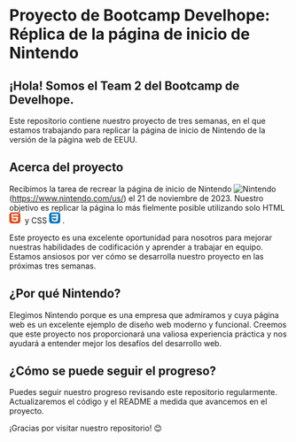 # Proyecto de Bootcamp Develhope: Réplica de la página de inicio de Nintendo

## ¡Hola! Somos el Team 2 del Bootcamp de Develhope.
Este repositorio contiene nuestro proyecto de tres semanas, en el que estamos trabajando
para replicar la página de inicio de Nintendo de la versión de la página web de EEUU.

## Acerca del proyecto
Recibimos la tarea de recrear la página de inicio de Nintendo <img src="https://github.com/ruizj/Iconos/blob/main/nintendo_logo_icon_181362.svg" tittle="NINTENDO" alt="Nintendo" witdh="20" height="20"/>&nbsp; (https://www.nintendo.com/us/) el 21 de noviembre de 2023.
Nuestro objetivo es replicar la página lo más fielmente posible utilizando solo HTML <img src="https://raw.githubusercontent.com/tandpfun/skill-icons/59059d9d1a2c092696dc66e00931cc1181a4ce1f/icons/HTML.svg" tittle="HTML5" alt="HTML" witdh="20" height="20"/>&nbsp;
 y CSS <img src="https://raw.githubusercontent.com/tandpfun/skill-icons/59059d9d1a2c092696dc66e00931cc1181a4ce1f/icons/CSS.svg" tittle="CSS3" alt="CSS" witdh="20" height="20"/>
.

Este proyecto es una excelente oportunidad para nosotros para mejorar nuestras habilidades de codificación y aprender a trabajar en equipo.
Estamos ansiosos por ver cómo se desarrolla nuestro proyecto en las próximas tres semanas.

## ¿Por qué Nintendo?
Elegimos Nintendo porque es una empresa que admiramos y cuya página web es un excelente ejemplo de diseño web moderno y funcional.
Creemos que este proyecto nos proporcionará una valiosa experiencia práctica y nos ayudará a entender mejor los desafíos del desarrollo web.

## ¿Cómo se puede seguir el progreso?
Puedes seguir nuestro progreso revisando este repositorio regularmente.
Actualizaremos el código y el README a medida que avancemos en el proyecto.

¡Gracias por visitar nuestro repositorio! 😊
